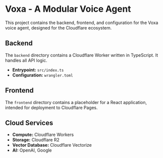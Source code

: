 # Voxa - A Modular Voice Agent

This project contains the backend, frontend, and configuration for the Voxa voice agent, designed for the Cloudflare ecosystem.

## Backend

The `backend` directory contains a Cloudflare Worker written in TypeScript. It handles all API logic.

- **Entrypoint:** `src/index.ts`
- **Configuration:** `wrangler.toml`

## Frontend

The `frontend` directory contains a placeholder for a React application, intended for deployment to Cloudflare Pages.

## Cloud Services
- **Compute:** Cloudflare Workers
- **Storage:** Cloudflare R2
- **Vector Database:** Cloudflare Vectorize
- **AI:** OpenAI, Google
